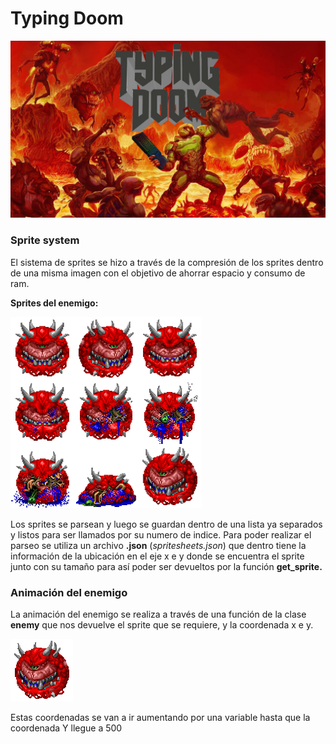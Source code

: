 # Typing Doom

![portada.png](Typing%20Doom%20b5931fae171d484e9a90a5e1f0b5fb9e/portada.png)

### Sprite system

El sistema de sprites se hizo a través de la compresión de los sprites dentro de una misma imagen con el objetivo de ahorrar espacio y consumo de ram.

**Sprites del enemigo:**

![spritesheet.png](Typing%20Doom%20b5931fae171d484e9a90a5e1f0b5fb9e/spritesheet.png)

Los sprites se parsean y luego se guardan dentro de una lista ya separados y listos para ser llamados por su numero de indice. Para poder realizar el parseo se utiliza un archivo **.json** (*spritesheets.json*) que dentro tiene la información de la ubicación en el eje x e y donde se encuentra el sprite junto con su tamaño para así poder ser devueltos por la función **get_sprite.**

### Animación del enemigo

La animación del enemigo se realiza a través de una función de la clase **enemy** que nos devuelve el sprite que se requiere, y la coordenada x e y.

![enemigo-sprites.gif](Typing%20Doom%20b5931fae171d484e9a90a5e1f0b5fb9e/enemigo-sprites.gif)

Estas coordenadas se van a ir aumentando por una variable hasta que la coordenada Y llegue a 500